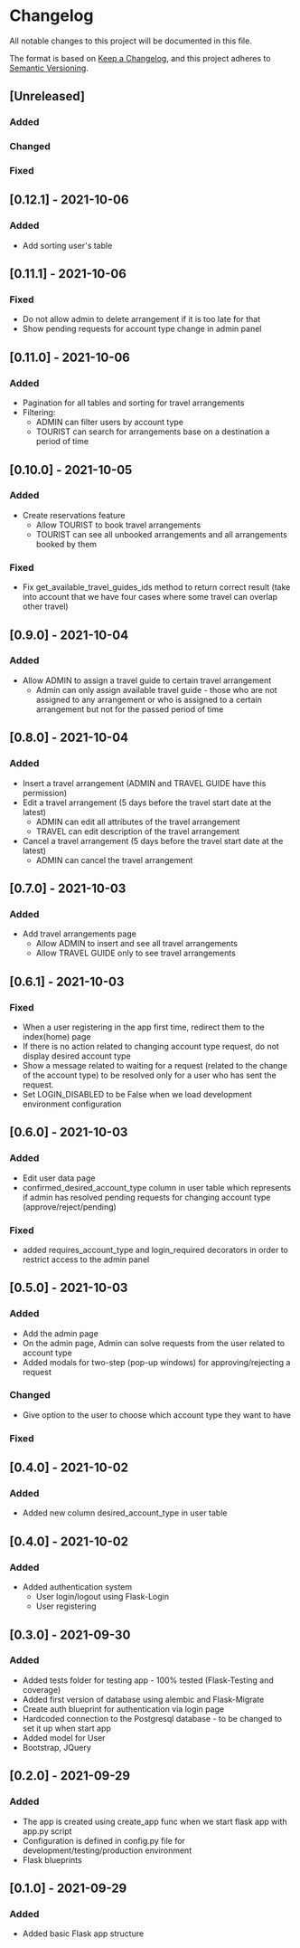 # Changelog

All notable changes to this project will be documented in this file.

The format is based on [Keep a Changelog](https://keepachangelog.com/en/1.0.0/),
and this project adheres to [Semantic Versioning](https://semver.org/spec/v2.0.0.html).


## [Unreleased]
### Added
### Changed
### Fixed


## [0.12.1] - 2021-10-06
### Added
- Add sorting user's table


## [0.11.1] - 2021-10-06
### Fixed
- Do not allow admin to delete arrangement if it is too late for that
- Show pending requests for account type change in admin panel

## [0.11.0] - 2021-10-06
### Added
- Pagination for all tables and sorting for travel arrangements
- Filtering:
    - ADMIN can filter users by account type
    - TOURIST can search for arrangements base on a destination a period of time

## [0.10.0] - 2021-10-05
### Added
- Create reservations feature
  - Allow TOURIST to book travel arrangements
  - TOURIST can see all unbooked arrangements and all arrangements booked by them
### Fixed
- Fix get_available_travel_guides_ids method to return correct result 
  (take into account that we have four cases where some travel can overlap other travel)

## [0.9.0] - 2021-10-04
### Added
- Allow ADMIN to assign a travel guide to certain travel arrangement
  - Admin can only assign available travel guide - those who are not assigned to any arrangement 
    or who is assigned to a certain arrangement but not for the passed period of time
    
## [0.8.0] - 2021-10-04
### Added
- Insert a travel arrangement (ADMIN and TRAVEL GUIDE have this permission)
- Edit a travel arrangement (5 days before the travel start date at the latest)
  - ADMIN can edit all attributes of the travel arrangement 
  - TRAVEL can edit description of the travel arrangement
- Cancel a travel arrangement (5 days before the travel start date at the latest)
  - ADMIN can cancel the travel arrangement

## [0.7.0] - 2021-10-03
### Added 
- Add travel arrangements page
  - Allow ADMIN to insert and see all travel arrangements
  - Allow TRAVEL GUIDE only to see travel arrangements

## [0.6.1] - 2021-10-03
### Fixed
- When a user registering in the app first time, redirect them to the index(home) page
- If there is no action related to changing account type request, do not display desired account type
- Show a message related to waiting for a request (related to the change of the account type) to be resolved
only for a user who has sent the request.
- Set LOGIN_DISABLED to be False when we load development environment configuration

## [0.6.0] - 2021-10-03
### Added 
- Edit user data page
- confirmed_desired_account_type column in user table 
  which represents if admin has resolved pending requests for changing account type (approve/reject/pending)
### Fixed
- added requires_account_type and login_required decorators in order to restrict access to the admin panel

## [0.5.0] - 2021-10-03
### Added 
- Add the admin page 
- On the admin page, Admin can solve requests from the user related to account type
- Added modals for two-step (pop-up windows) for approving/rejecting a request
### Changed
- Give option to the user to choose which account type they want to have
### Fixed

## [0.4.0] - 2021-10-02
### Added
- Added new column desired_account_type in user table

## [0.4.0] - 2021-10-02
### Added
- Added authentication system
    - User login/logout using Flask-Login
    - User registering

## [0.3.0] - 2021-09-30
### Added
- Added tests folder for testing app - 100% tested (Flask-Testing and coverage)
- Added first version of database using alembic and Flask-Migrate  
- Create auth blueprint for authentication via login page
- Hardcoded connection to the Postgresql database - to be changed to set it up when start app
- Added model for User
- Bootstrap, JQuery

## [0.2.0] - 2021-09-29
### Added
- The app is created using create_app func when we start flask app with app.py script
- Configuration is defined in config.py file for development/testing/production environment
- Flask blueprints

## [0.1.0] - 2021-09-29
### Added
- Added basic Flask app structure